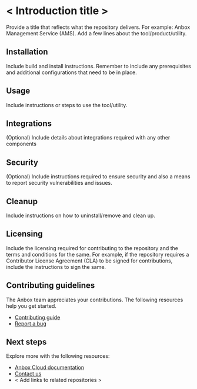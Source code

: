 # < Introduction title >
Provide a title that reflects what the repository delivers. For example: Anbox Management Service (AMS).
Add a few lines about the tool/product/utility.

## Installation
Include build and install instructions. Remember to include any prerequisites and additional configurations that need to be in place.

## Usage
Include instructions or steps to use the tool/utility.

## Integrations
(Optional)
Include details about integrations required with any other components

## Security
(Optional)
Include instructions required to ensure security and also a means to report security vulnerabilities and issues.

## Cleanup
Include instructions on how to uninstall/remove and clean up.

## Licensing
Include the licensing required for contributing to the repository and the terms and conditions for the same.
For example, if the repository requires a Contributor License Agreement (CLA) to be signed for contributions, include the instructions to sign the same.

## Contributing guidelines
The Anbox team appreciates your contributions. The following resources help you get started.
* [Contributing guide](./contributor-guidelines.md)
* [Report a bug](https://bugs.launchpad.net/anbox-cloud)

## Next steps
Explore more with the following resources:
* [Anbox Cloud documentation](https://anbox-cloud.io/docs)
* [Contact us](https://anbox-cloud.io/contact-us)
* < Add links to related repositories >

